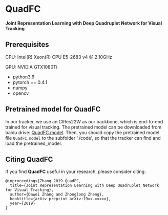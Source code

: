 # QuadFC
**Joint Representation Learning with Deep Quadruplet Network for Visual Tracking**

## Prerequisites

CPU: Intel(R) Xeon(R) CPU E5-2683 v4 @ 2.10GHz

GPU: NVIDIA GTX1080Ti

- python3.6
- pytorch == 0.4.1
- numpy
- opencv


## Pretrained model for QuadFC

In our tracker, we use an CIRes22W as our backbone, which is end-to-end trained for visual tracking.
The pretrained model can be downloaded from baidu drive: [QuadFC.model](https://pan.baidu.com/s/1dnQVRyAfxu6Ua6FJrcGkrw).
Then, you should copy the pretrained model file `QuadFC.model` to the subfolder './code', so that the tracker can find and load the pretrained_model.


## Citing QuadFC

If you find **QuadFC** useful in your research, please consider citing:

```
@inproceedings{Zhang_2019_QuadFC,
  title={Joint Representation Learning with Deep Quadruplet Network for Visual Tracking},
  author={Dawei Zhang and Zhonglong Zheng},
  booktitle={arXiv preprint arXiv:19xx.xxxxx},
  year={2019}
}
```

